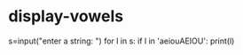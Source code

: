 # display-vowels
s=input("enter a string: ")
for l in s:
    if l in 'aeiouAEIOU':
        print(l)
     
    
